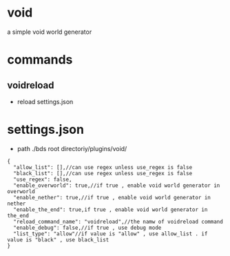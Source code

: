 # void
a simple void world generator
# commands
## voidreload
* reload settings.json
# settings.json
* path ./bds root directoriy/plugins/void/
```jsonc
{
  "allow_list": [],//can use regex unless use_regex is false
  "black_list": [],//can use regex unless use_regex is false
  "use_regex": false,
  "enable_overworld": true,//if true , enable void world generator in overworld
  "enable_nether": true,//if true , enable void world generator in nether
  "enable_the_end": true,if true , enable void world generator in the_end
  "reload_command_name": "voidreload",//the namw of voidreload command
  "enable_debug": false,//if true , use debug mode
  "list_type": "allow"//if value is "allow" , use allow_list . if value is "black" , use black_list
}
```
